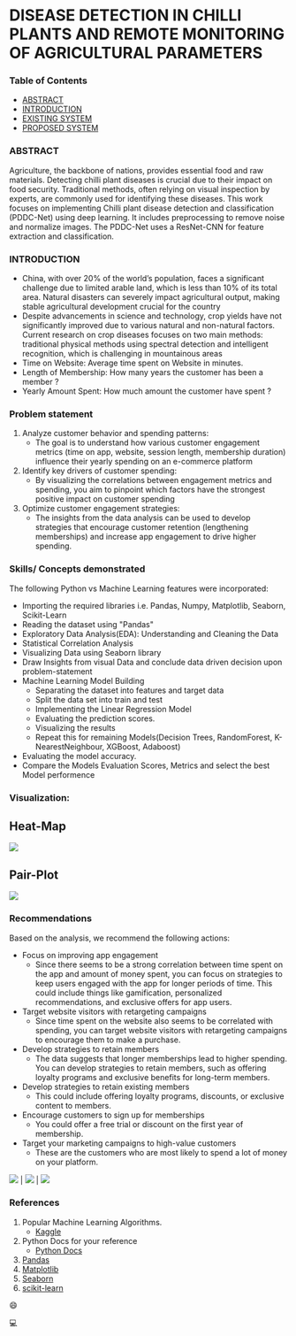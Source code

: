 # DISEASE DETECTION IN CHILLI PLANTS AND REMOTE MONITORING OF AGRICULTURAL PARAMETERS



### Table of Contents

- [ABSTRACT](#abstract)
- [INTRODUCTION](#introduction)
- [EXISTING SYSTEM](#existing-system)
- [PROPOSED SYSTEM](#proposed-system)


### ABSTRACT
Agriculture, the backbone of nations, provides essential food and raw materials. Detecting chilli plant diseases is crucial due to their impact on food security. Traditional methods, often relying on visual inspection by experts, are commonly used for identifying these diseases. This work focuses on implementing Chilli plant disease detection and classification (PDDC-Net) using deep learning. It includes preprocessing to remove noise and normalize images. The PDDC-Net uses a ResNet-CNN for feature extraction and classification.

### INTRODUCTION
 * China, with over 20% of the world’s population, faces a significant challenge due to limited arable land, which is less than 10% of its total area. Natural disasters can severely impact agricultural output, making stable agricultural development crucial for the country
 * Despite advancements in science and technology, crop yields have not significantly improved due to various natural and non-natural factors. Current research on crop diseases focuses on two main methods: traditional physical methods using spectral detection and intelligent recognition, which is challenging in mountainous areas
 * Time on Website: Average time spent on Website in minutes.
 * Length of Membership: How many years the customer has been a member ?
 * Yearly Amount Spent: How much amount the customer have spent ?

### Problem statement
1. Analyze customer behavior and spending patterns:
   * The goal is to understand how various customer engagement metrics (time on app, website, session length, membership duration) influence their yearly spending on an e-commerce platform
3. Identify key drivers of customer spending:
   * By visualizing the correlations between engagement metrics and spending, you aim to pinpoint which factors have the strongest positive impact on customer spending
4. Optimize customer engagement strategies:
   * The insights from the data analysis can be used to develop strategies that encourage customer retention (lengthening memberships) and increase app engagement to drive higher spending.
 
### Skills/ Concepts demonstrated

The following Python vs Machine Learning features were incorporated:
- Importing the required libraries i.e. Pandas, Numpy, Matplotlib, Seaborn, Scikit-Learn
- Reading the dataset using "Pandas"
- Exploratory Data Analysis(EDA): Understanding and Cleaning the Data
- Statistical Correlation Analysis
- Visualizing Data using Seaborn library
- Draw Insights from visual Data and conclude data driven decision upon problem-statement
- Machine Learning Model Building
   * Separating the dataset into features and target data
   * Split the data set into train and test
   * Implementing the Linear Regression Model
   * Evaluating the prediction scores.
   * Visualizing the results
   * Repeat this for remaining Models(Decision Trees, RandomForest, K-NearestNeighbour, XGBoost, Adaboost)
- Evaluating the model accuracy.
- Compare the Models Evaluation Scores, Metrics and select the best Model performence

### Visualization:

Heat-Map   
---
![](heat-map.png)  

Pair-Plot
---
![](pairplot.png)

### Recommendations

Based on the analysis, we recommend the following actions:
- Focus on improving app engagement
   * Since there seems to be a strong correlation between time spent on the app and amount of money spent, you can focus on strategies to keep users engaged with the app for longer periods of time. This could include things like gamification, personalized recommendations, and exclusive offers for app users.
- Target website visitors with retargeting campaigns
  * Since time spent on the website also seems to be correlated with spending, you can target website visitors with retargeting campaigns to encourage them to make a purchase.
- Develop strategies to retain members
  * The data suggests that longer memberships lead to higher spending. You can develop strategies to retain members, such as offering loyalty programs and exclusive benefits for long-term members.
- Develop strategies to retain existing members
  *  This could include offering loyalty programs, discounts, or exclusive content to members.
- Encourage customers to sign up for memberships
  * You could offer a free trial or discount on the first year of membership.
- Target your marketing campaigns to high-value customers
  * These are the customers who are most likely to spend a lot of money on your platform.
 
![](ecommerce_img.gif)       |     ![](ecommerce_img2.webp)   |   ![](ecommerce_img3.gif)

### References
1. Popular Machine Learning Algorithms.
   - [Kaggle](https://www.kaggle.com/code/marcovasquez/top-machine-learning-algorithms-beginner)
2. Python Docs for your reference
   - [Python Docs](https://docs.python.org/3/tutorial/)
3. [Pandas](https://pandas.pydata.org/docs/)
4. [Matplotlib](https://matplotlib.org/stable/users/getting_started/)
5. [Seaborn](https://seaborn.pydata.org/tutorial/introduction.html)
6. [scikit-learn](https://scikit-learn.org/stable/getting_started.html)

😄

💻
